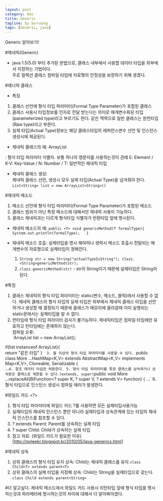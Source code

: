 ```yaml
---
layout: post
category: dev
title: Generic
tagline: by Seㅈoong
tags: [Generic, java]
---
```

Generic 알아보기!


<!--more-->

#제네릭(Generic)
- java 1.5(5.0) 부터 추가된 문법으로, 클래스 내부에서 사용할 데이터 타입을 외부에서 지정하는 기법이다.  
주로 컬렉션 클래스 컴파일 타임에 자료형의 안정성을 보장하기 위해 생겼다.    

#제너릭 클래스 
- 특징  
1. 클래스 선언에 형식 타입 파라미터(Formal Type Parameter)가 포함된 클래스
2. 클래스 사용시 타입정보를 인자로 전달 받는다는 의미로 매개변수화된 타입(parameterized type)라고 부르기도 한다. 같은 맥락으로 일반 클래스는 원천타입(Raw type)라고 부른다.  
3. 실제 타입(Actual Type)정보는 해당 클래스타입의 레퍼런스변수 선언 및 인스턴스 생성시에 제공된다.

- 제네릭 클래스의 예: ArrayList  


<E>: 형식 타입 파라미터 식별자. 보통 하나의 영문자를 사용하는것이 관례
    E: Element / K-V: Key-Value / N: Number / T: 일반적인 제네릭 타입

- 제네릭 클래스 생성:  
제네릭 클래스 선언, 생성시 모두 실제 타입(Actual Type)을 넘겨줘야 한다.
`List<String> list = new ArrayList<String>()`


#제네릭 메소드
1. 메소드 선언에 형식 타입 파라미터(Formal Type Parameter)가 포함된 메소드
2. 클래스 범위가 아닌 특정 메소드에 대해서만 제네릭 사용이 가능하다.
3. 클래스 제네릭과는 다르게 형식타입 식별자가 반환타입 앞에 명시된다.

- 제네릭 메소드의 예: 
`public <T> void genericMethod(T formalType){  
    System.out.println(formalType);  
}`

- 제네릭 메소드 호출:
실제타입을 명시 해야하나 생략시 메소드 호출시 전달되는 매개변수의 자료형으로 실제타입이 정해진다.
    1. `String str = new String("actualTypeIsString");
        clazz.<String>genericMethod(str);`
    2. `clazz.genericMethod(str)` - str이 String이기 때문에 실제타입은 String이 된다.

#특징
1. 클래스 제네릭의 형식 타입 파라미터는 static(변수, 메소드, 블럭)에서 사용할 수 없다. 제네릭 클래스의 형식 타입의 실제 타입은 외부에서 제네릭 클래스 타입을 선언하거나 생성할 때 결정되기 때문에 클래스가 메모리에 올라갈때 이미 실행되는 static문에서는 실제타입을 알 수 없다.  
2. 런타임에 형식 타입 파라미터 검사가 불가능하다. 제네릭타입은 컴파일 타임에만 유효하고 런타임에는 존재하지 않는다.  
컴파일 오류:  
`ArrayList<String> list = new ArrayList<String>();  

if(list instanceof ArrayList<String>){  
    return "같은 타입"
}`  
3. 둘 이상의 형식 타입 파라미터를 사용할 수 있다. 
`public class More ...HashMap<K,V> extends AbstractMap<K,V> implements Map<K,V>, Cloneable, Serializable {  
    ...`
4. 참조 데이터 타입만 허용한다.
5. 형식 타입 파라미터를 특정 클래스를 상속하거나 상속받은 클래스로 제한할 수 있다.(extends, super)
`public void More ...replaceAll(BiFunction<? super K, ? super V, ? extends V> function) {
    ...`
6. 형식 타입으로 인스턴스 생성시 컴파일 애러가 발생한다.

#와일드 카드 <?>
1. 형식 타입 파라미터에 와일드 카드 ?를 사용하면 모든 실제타입사용가능 
2. 실제타입의 제네릭 인스턴스 뿐만 아니라 실제타입과 상속관계에 있는 타입의 제네릭 인스턴스를 참조할 수 있다.
3. ? extends Parent:  Parent를 상속하는 실제 타입
4. ? super Child: Child가 상속하는 실제 타입 
5. 참고 자료: (와일드 카드가 필요한 이유)[http://qyleekr.blogspot.kr/2010/05/java-generics.html]

#제네릭 상속
1. 상위 클래스의 형식 타입 유지 상속: Child는 제네릭 클래스를 유지
`class Child<T> extends parent<T>`
2. 상위 클래스의 실제 타입을 지정해 상속: Child는 String을 실제타입으로 갖는다.
`class Child extends parent<String>`


#더 알고싶다.
제네릭 메소드에서 와일드 카드 사용시 리턴타입 앞에 형식 타입을 명시하는것과 파라메터에 명시하는것의 차이에 대해서 더 알아봐야겠다.

